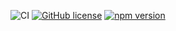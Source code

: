 ![CI](https://github.com/winetree94/VectorOptimizer/workflows/CI/badge.svg?branch=master)
[![GitHub license](https://img.shields.io/github/license/winetree94/VectorOptimizer)](https://github.com/winetree94/VectorOptimizer/blob/master/LICENSE)
[![npm version](https://badge.fury.io/js/VectorOptimizer.svg)](https://badge.fury.io/js/VectorOptimizer)

